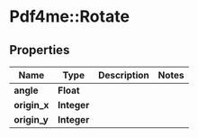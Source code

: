 # Pdf4me::Rotate

## Properties
Name | Type | Description | Notes
------------ | ------------- | ------------- | -------------
**angle** | **Float** |  | 
**origin_x** | **Integer** |  | 
**origin_y** | **Integer** |  | 


